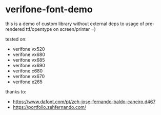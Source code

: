 # verifone-font-demo
this is a demo of custom library without external deps to usage of pre-rendered ttf/opentype on screen/printer =)


tested on:
 - verifone vx520
 - verifone vx680
 - verifone vx685
 - verifone vx690
 - verifone c680
 - verifone vx670
 - verifone e265


thanks to:
 - https://www.dafont.com/pt/zeh-jose-fernando-baldo-caneiro.d467
 - https://portfolio.zehfernando.com/


